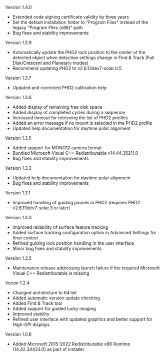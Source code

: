 Version 1.4.0
* Extended code signing certificate validity by three years
* Set the default installation folder to "Program Files" instead of the legacy "Program Files (x86)" path
* Bug fixes and stability improvements

Version 1.3.9
* Automatically update the PHD2 lock position to the center of the detected object when detection settings change in Find & Track (Full Disk/Crescent and Planetary modes)
* Recommend updating PHD2 to v2.6.13dev7-solar.rc5

Version 1.3.7
* Updated and corrected PHD2 calibration help

Version 1.3.6
* Added display of remaining free disk space
* Added display of completed cycles during a sequence
* Increased timeout for retrieving the list of PHD2 profiles
* Added an error message if no mount is selected in the PHD2 profile
* Updated help documentation for daytime polar alignment

Version 1.3.5

* Added support for MONO12 camera format
* Bundled Microsoft Visual C++ Redistributable v14.44.35211.0
* Bug fixes and stability improvements

Version 1.3.3

* Updated help documentation for daytime polar alignment
* Bug fixes and stability improvements

Version 1.3.1

* Improved handling of guiding pauses in PHD2 (requires PHD2 v2.6.13dev7-solar.3 or later)

Version 1.3.0
* Improved reliability of surface feature tracking
* Added surface tracking configuration option in Advanced Settings for finer control
* Refined guiding lock position handling in the user interface
* Minor bug fixes and stability improvements

Version 1.2.5

* Maintenance release addressing launch failure if the required Microsoft Visual C++ Redistributable is missing

Verion 1.2.4

* Changed architecture to 64-bit
* Added automatic version update checking
* Added Find & Track tool
* Added support for guided lucky imaging
* Improved stability
* Refined user interface with updated graphics and better support for High-DPI displays

Version 1.0.8

* Added Microsoft 2015-2022 Redistributable x86 Runtime (14.42.34433.0) as part of installer
